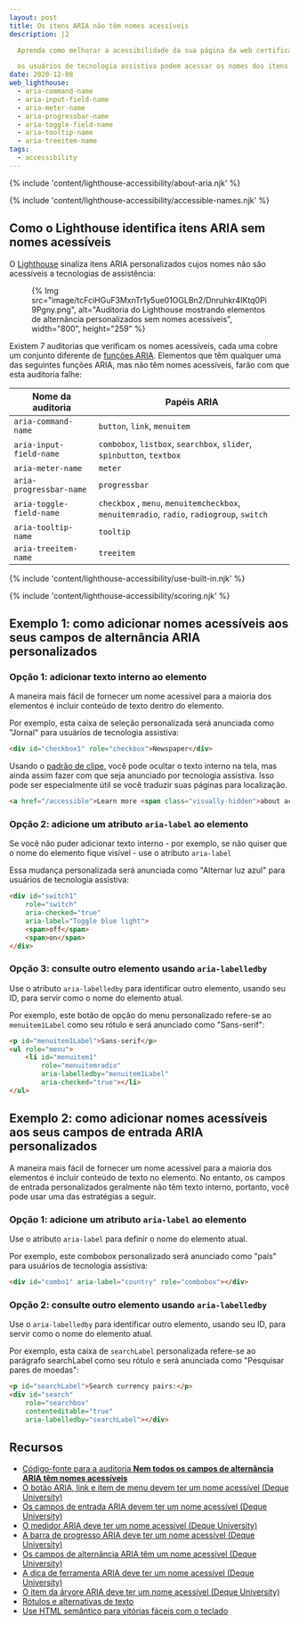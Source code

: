 ```yaml
---
layout: post
title: Os itens ARIA não têm nomes acessíveis
description: |2

  Aprenda como melhorar a acessibilidade da sua página da web certificando-se de que

  os usuários de tecnologia assistiva podem acessar os nomes dos itens ARIA.
date: 2020-12-08
web_lighthouse:
  - aria-command-name
  - aria-input-field-name
  - aria-meter-name
  - aria-progressbar-name
  - aria-toggle-field-name
  - aria-tooltip-name
  - aria-treeitem-name
tags:
  - accessibility
---
```


{% include 'content/lighthouse-accessibility/about-aria.njk' %}

{% include 'content/lighthouse-accessibility/accessible-names.njk' %}

## Como o Lighthouse identifica itens ARIA sem nomes acessíveis

O [Lighthouse](https://developer.chrome.com/docs/lighthouse/overview/) sinaliza itens ARIA personalizados cujos nomes não são acessíveis a tecnologias de assistência:

<figure>{% Img src="image/tcFciHGuF3MxnTr1y5ue01OGLBn2/Dnruhkr4IKtq0Pi9Pgny.png", alt="Auditoria do Lighthouse mostrando elementos de alternância personalizados sem nomes acessíveis", width="800", height="259" %}</figure>

Existem 7 auditorias que verificam os nomes acessíveis, cada uma cobre um conjunto diferente de [funções ARIA](https://www.w3.org/TR/wai-aria-practices-1.1/#aria_ex). Elementos que têm qualquer uma das seguintes funções ARIA, mas não têm nomes acessíveis, farão com que esta auditoria falhe:

Nome da auditoria | Papéis ARIA
--- | ---
`aria-command-name` | `button`, `link`, `menuitem`
`aria-input-field-name` | `combobox`, `listbox`, `searchbox`, `slider`, `spinbutton`, `textbox`
`aria-meter-name` | `meter`
`aria-progressbar-name` | `progressbar`
`aria-toggle-field-name` | `checkbox` , `menu`, `menuitemcheckbox`, `menuitemradio`, `radio`, `radiogroup`, `switch`
`aria-tooltip-name` | `tooltip`
`aria-treeitem-name` | `treeitem`

{% include 'content/lighthouse-accessibility/use-built-in.njk' %}

{% include 'content/lighthouse-accessibility/scoring.njk' %}

## Exemplo 1: como adicionar nomes acessíveis aos seus campos de alternância ARIA personalizados

### Opção 1: adicionar texto interno ao elemento

A maneira mais fácil de fornecer um nome acessível para a maioria dos elementos é incluir conteúdo de texto dentro do elemento.

Por exemplo, esta caixa de seleção personalizada será anunciada como "Jornal" para usuários de tecnologia assistiva:

```html
<div id="checkbox1" role="checkbox">Newspaper</div>
```

Usando o [padrão de clipe,](https://www.a11yproject.com/posts/2013-01-11-how-to-hide-content/) você pode ocultar o texto interno na tela, mas ainda assim fazer com que seja anunciado por tecnologia assistiva. Isso pode ser especialmente útil se você traduzir suas páginas para localização.

```html
<a href="/accessible">Learn more <span class="visually-hidden">about accessibility on web.dev</span></a>
```

### Opção 2: adicione um atributo `aria-label` ao elemento

Se você não puder adicionar texto interno - por exemplo, se não quiser que o nome do elemento fique visível - use o atributo `aria-label`

Essa mudança personalizada será anunciada como "Alternar luz azul" para usuários de tecnologia assistiva:

```html
<div id="switch1"
    role="switch"
    aria-checked="true"
    aria-label="Toggle blue light">
    <span>off</span>
    <span>on</span>
</div>
```

### Opção 3: consulte outro elemento usando `aria-labelledby`

Use o atributo `aria-labelledby` para identificar outro elemento, usando seu ID, para servir como o nome do elemento atual.

Por exemplo, este botão de opção do menu personalizado refere-se ao `menuitem1Label` como seu rótulo e será anunciado como "Sans-serif":

```html
<p id="menuitem1Label">Sans-serif</p>
<ul role="menu">
    <li id="menuitem1"
        role="menuitemradio"
        aria-labelledby="menuitem1Label"
        aria-checked="true"></li>
</ul>
```

## Exemplo 2: como adicionar nomes acessíveis aos seus campos de entrada ARIA personalizados

A maneira mais fácil de fornecer um nome acessível para a maioria dos elementos é incluir conteúdo de texto no elemento. No entanto, os campos de entrada personalizados geralmente não têm texto interno, portanto, você pode usar uma das estratégias a seguir.

### Opção 1: adicione um atributo `aria-label` ao elemento

Use o atributo `aria-label` para definir o nome do elemento atual.

Por exemplo, este combobox personalizado será anunciado como "país" para usuários de tecnologia assistiva:

```html
<div id="combo1" aria-label="country" role="combobox"></div>
```

### Opção 2: consulte outro elemento usando `aria-labelledby`

Use o `aria-labelledby` para identificar outro elemento, usando seu ID, para servir como o nome do elemento atual.

Por exemplo, esta caixa de `searchLabel` personalizada refere-se ao parágrafo searchLabel como seu rótulo e será anunciada como "Pesquisar pares de moedas":

```html
<p id="searchLabel">Search currency pairs:</p>
<div id="search"
    role="searchbox"
    contenteditable="true"
    aria-labelledby="searchLabel"></div>
```

## Recursos

- [Código-fonte para a auditoria **Nem todos os campos de alternância ARIA têm nomes acessíveis**](https://github.com/GoogleChrome/lighthouse/blob/master/lighthouse-core/audits/accessibility/aria-toggle-field-name.js)
- [O botão ARIA, link e item de menu devem ter um nome acessível (Deque University)](https://dequeuniversity.com/rules/axe/4.1/aria-command-name)
- [Os campos de entrada ARIA devem ter um nome acessível (Deque University)](https://dequeuniversity.com/rules/axe/4.1/aria-input-field-name)
- [O medidor ARIA deve ter um nome acessível (Deque University)](https://dequeuniversity.com/rules/axe/4.1/aria-meter-name)
- [A barra de progresso ARIA deve ter um nome acessível (Deque University)](https://dequeuniversity.com/rules/axe/4.1/aria-progressbar-name)
- [Os campos de alternância ARIA têm um nome acessível (Deque University)](https://dequeuniversity.com/rules/axe/4.1/aria-toggle-field-label)
- [A dica de ferramenta ARIA deve ter um nome acessível (Deque University)](https://dequeuniversity.com/rules/axe/4.1/aria-tooltip-name)
- [O item da árvore ARIA deve ter um nome acessível (Deque University)](https://dequeuniversity.com/rules/axe/4.1/aria-treeitem-name)
- [Rótulos e alternativas de texto](/labels-and-text-alternatives)
- [Use HTML semântico para vitórias fáceis com o teclado](/use-semantic-html)
